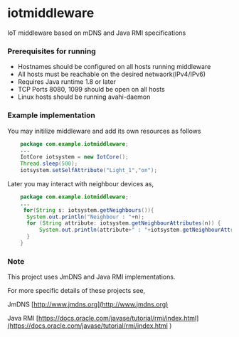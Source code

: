# iotmiddleware
IoT middleware based on mDNS and Java RMI specifications

### Prerequisites for running 
* Hostnames should be configured on all hosts running middleware
* All hosts must be reachable on the desired netwaork(IPv4/IPv6)
* Requires Java runtime 1.8 or later
* TCP Ports 8080, 1099 should be open on all hosts
* Linux hosts should be running avahi-daemon 

### Example implementation

You may initilize middleware and add its own resources as follows

```java
    package com.example.iotmiddleware;
    ...
    IotCore iotsystem = new IotCore();
    Thread.sleep(500);
    iotsystem.setSelfAttribute("Light_1","on");
```

Later you may interact with neighbour devices as,

```java
    package com.example.iotmiddleware;
    ...
     for(String s: iotsystem.getNeighbours()){
      System.out.println("Neighbour : "+n);
      for (String attribute: iotsystem.getNeighbourAttributes(n)) {
    	  System.out.println(attribute+" : "+iotsystem.getNeighbourAttributeValue(n,attribute));
      }
    } 
```

### Note
This project uses JmDNS and Java RMI implementations.

For more specific details of these projects see,

JmDNS [http://www.jmdns.org](http://www.jmdns.org)

Java RMI [https://docs.oracle.com/javase/tutorial/rmi/index.html](https://docs.oracle.com/javase/tutorial/rmi/index.html )
